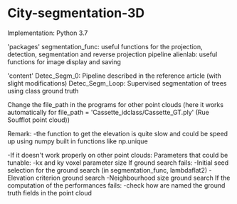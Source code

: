# City-segmentation-3D

Implementation: Python 3.7

'packages'
segmentation_func: useful functions for the projection, detection, segmentation and reverse projection pipeline
alienlab: useful functions for image display and saving

'content'
Detec_Segm_0: Pipeline described in the reference article (with slight modifications)
Detec_Segm_Loop: Supervised segmentation of trees using class ground truth

Change the file_path in the programs for other point clouds 
(here it works automatically for file_path = 'Cassette_idclass/Cassette_GT.ply'
(Rue Soufflot point cloud))

Remark: 
-the function to get the elevation is quite slow and could be speed up using numpy built in functions like np.unique

-If it doesn't work properly on other point clouds:
Parameters that could be tunable:
-kx and ky voxel parameter size
If ground search fails:
-Initial seed selection for the ground search (in segmentation_func, lambdaflat2)
-Elevation criterion ground search
-Neighbourhood size ground search
If the computation of the performances fails: 
-check how are named the ground truth fields in the point cloud